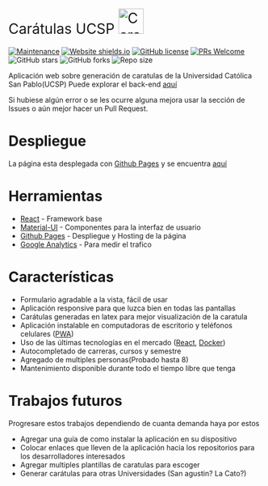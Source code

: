 <h1 style="font-weight:normal">
    Carátulas UCSP
    <a href="https://oscaramos.github.io/caratulas-ucsp/">
        <img src="./public/android-chrome-192x192.png" alt="Caratulas Logo" title="Caratulas" height="50" />
    </a>
</h1>

[![Maintenance](https://img.shields.io/badge/Maintained%3F-yes-green.svg)](https://github.com/oscaramos/caratulas-ucsp/graphs/commit-activity)
[![Website shields.io](https://img.shields.io/website-up-down-green-red/http/oscaramos.github.io/caratulas-ucsp)](https://oscaramos.github.io/caratulas-ucsp/)
[![GitHub license](https://img.shields.io/github/license/oscaramos/caratulas-ucsp)](https://github.com/oscaramos/caratulas-ucsp/blob/master/LICENSE)
[![PRs Welcome](https://img.shields.io/badge/PRs-welcome-brightgreen.svg)](http://makeapullrequest.com)
![GitHub stars](https://img.shields.io/github/stars/oscaramos/caratulas-ucsp)
![GitHub forks](https://img.shields.io/github/forks/oscaramos/caratulas-ucsp)
![Repo size](https://img.shields.io/github/repo-size/oscaramos/caratulas-ucsp)


Aplicación web sobre generación de caratulas de la Universidad Católica San Pablo(UCSP) 
Puede explorar el back-end [aquí](https://github.com/oscaramos/caratulas-ucsp-api)

Si hubiese algún error o se les ocurre alguna mejora usar la sección de Issues o aún mejor hacer un Pull Request.

# Despliegue

La página esta desplegada con [Github Pages](https://pages.github.com/) y se encuentra [aquí](https://oscaramos.github.io/caratulas-ucsp/)

# Herramientas
* [React](https://es.reactjs.org/) - Framework base
* [Material-UI](https://material-ui.com/) - Componentes para la interfaz de usuario
* [Github Pages](https://pages.github.com/) - Despliegue y Hosting de la página
* [Google Analytics](https://analytics.google.com/analytics/web/#/) - Para medir el trafico

# Características
* Formulario agradable a la vista, fácil de usar
* Aplicación responsive para que luzca bien en todas las pantallas
* Carátulas generadas en latex para mejor visualización de la caratula
* Aplicación instalable en computadoras de escritorio y teléfonos celulares ([PWA](https://www.xataka.com/basics/que-es-una-aplicacion-web-progresiva-o-pwa))
* Uso de las últimas tecnologías en el mercado ([React](https://es.reactjs.org/), [Docker](https://www.docker.com/))
* Autocompletado de carreras, cursos y semestre
* Agregado de multiples personas(Probado hasta 8)
* Mantenimiento disponible durante todo el tiempo libre que tenga

# Trabajos futuros
Progresare estos trabajos dependiendo de cuanta demanda haya por estos

* Agregar una guía de como instalar la aplicación en su dispositivo
* Colocar enlaces que lleven de la aplicación hacia los repositorios para los desarrolladores interesados
* Agregar multiples plantillas de caratulas para escoger
* Generar carátulas para otras Universidades (San agustin? La Cato?)

